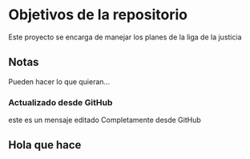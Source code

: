 # Objetivos de la repositorio

Este proyecto se encarga de manejar los planes de la liga de la justicia


## Notas
Pueden hacer lo que quieran...

###  Actualizado desde GitHub
este es un mensaje editado Completamente desde GitHub

## Hola que hace
